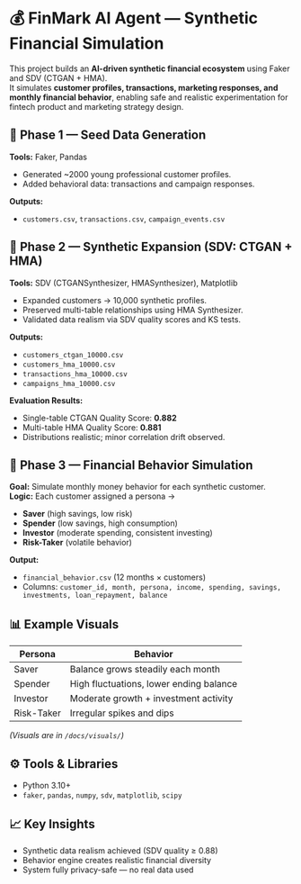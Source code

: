 # 💰 FinMark AI Agent — Synthetic Financial Simulation

This project builds an **AI-driven synthetic financial ecosystem** using Faker and SDV (CTGAN + HMA).  
It simulates **customer profiles, transactions, marketing responses, and monthly financial behavior**, enabling safe and realistic experimentation for fintech product and marketing strategy design.



## 🧱 Phase 1 — Seed Data Generation
**Tools:** Faker, Pandas  
- Generated ~2000 young professional customer profiles.  
- Added behavioral data: transactions and campaign responses.  

**Outputs:**
- `customers.csv`, `transactions.csv`, `campaign_events.csv`



## 🌆 Phase 2 — Synthetic Expansion (SDV: CTGAN + HMA)
**Tools:** SDV (CTGANSynthesizer, HMASynthesizer), Matplotlib  
- Expanded customers → 10,000 synthetic profiles.  
- Preserved multi-table relationships using HMA Synthesizer.  
- Validated data realism via SDV quality scores and KS tests.

**Outputs:**
- `customers_ctgan_10000.csv`
- `customers_hma_10000.csv`
- `transactions_hma_10000.csv`
- `campaigns_hma_10000.csv`

**Evaluation Results:**
- Single-table CTGAN Quality Score: **0.882**
- Multi-table HMA Quality Score: **0.881**
- Distributions realistic; minor correlation drift observed.



## 💼 Phase 3 — Financial Behavior Simulation
**Goal:** Simulate monthly money behavior for each synthetic customer.  
**Logic:** Each customer assigned a persona →  
- **Saver** (high savings, low risk)  
- **Spender** (low savings, high consumption)  
- **Investor** (moderate spending, consistent investing)  
- **Risk-Taker** (volatile behavior)

**Output:**
- `financial_behavior.csv` (12 months × customers)
- Columns: `customer_id, month, persona, income, spending, savings, investments, loan_repayment, balance`


## 📊 Example Visuals
| Persona | Behavior |
|----------|-----------|
| Saver | Balance grows steadily each month |
| Spender | High fluctuations, lower ending balance |
| Investor | Moderate growth + investment activity |
| Risk-Taker | Irregular spikes and dips |

*(Visuals are in `/docs/visuals/`)*



## ⚙️ Tools & Libraries
- Python 3.10+
- `faker`, `pandas`, `numpy`, `sdv`, `matplotlib`, `scipy`


## 📈 Key Insights
- Synthetic data realism achieved (SDV quality ≥ 0.88)
- Behavior engine creates realistic financial diversity
- System fully privacy-safe — no real data used


